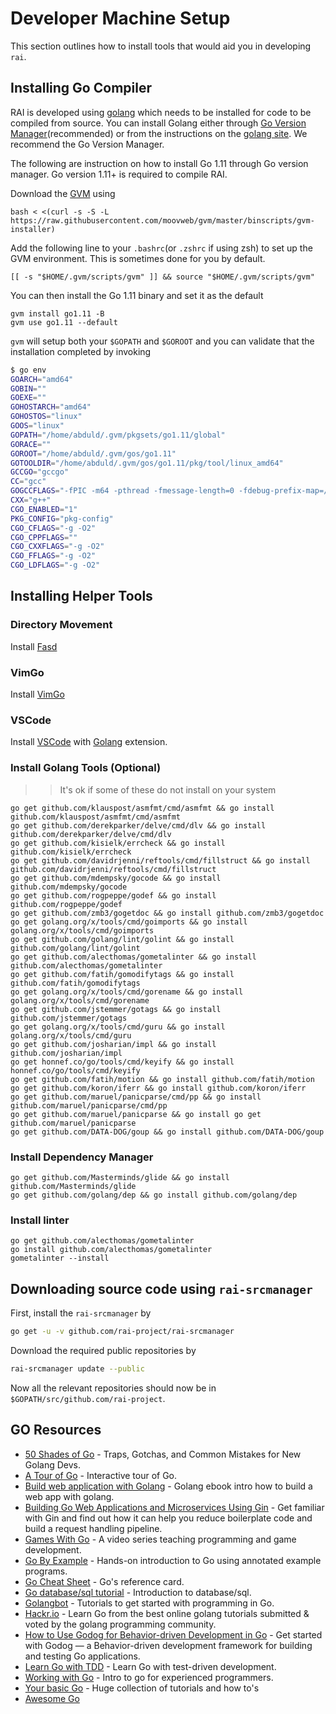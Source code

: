 # Developer Machine Setup

This section outlines how to install tools that would aid you in developing `rai`.

## Installing Go Compiler

RAI is developed using [golang](https://golang.org/) which needs to be installed for code to be compiled from source.
You can install Golang either through [Go Version Manager](https://github.com/moovweb/gvm)(recommended) or from the instructions on the [golang site](https://golang.org/). We recommend the Go Version Manager.

The following are instruction on how to install Go 1.11 through Go version manager.
Go version 1.11+ is required to compile RAI.

Download the [GVM](https://github.com/moovweb/gvm) using

```
bash < <(curl -s -S -L https://raw.githubusercontent.com/moovweb/gvm/master/binscripts/gvm-installer)
```

Add the following line to your `.bashrc`(or `.zshrc` if using zsh) to set up the GVM environment.
This is sometimes done for you by default.

```
[[ -s "$HOME/.gvm/scripts/gvm" ]] && source "$HOME/.gvm/scripts/gvm"
```

You can then install the Go 1.11 binary and set it as the default

```
gvm install go1.11 -B
gvm use go1.11 --default
```

`gvm` will setup both your `$GOPATH` and `$GOROOT` and you can validate that the installation completed by invoking

```sh
$ go env
GOARCH="amd64"
GOBIN=""
GOEXE=""
GOHOSTARCH="amd64"
GOHOSTOS="linux"
GOOS="linux"
GOPATH="/home/abduld/.gvm/pkgsets/go1.11/global"
GORACE=""
GOROOT="/home/abduld/.gvm/gos/go1.11"
GOTOOLDIR="/home/abduld/.gvm/gos/go1.11/pkg/tool/linux_amd64"
GCCGO="gccgo"
CC="gcc"
GOGCCFLAGS="-fPIC -m64 -pthread -fmessage-length=0 -fdebug-prefix-map=/tmp/go-build917072201=/tmp/go-build -gno-record-gcc-switches"
CXX="g++"
CGO_ENABLED="1"
PKG_CONFIG="pkg-config"
CGO_CFLAGS="-g -O2"
CGO_CPPFLAGS=""
CGO_CXXFLAGS="-g -O2"
CGO_FFLAGS="-g -O2"
CGO_LDFLAGS="-g -O2"
```

## Installing Helper Tools

### Directory Movement

Install [Fasd](https://github.com/clvv/fasd)

### VimGo

Install [VimGo](https://github.com/fatih/vim-go)

### VSCode

Install [VSCode](https://code.visualstudio.com/) with [Golang](https://marketplace.visualstudio.com/items?itemName=ms-vscode.Go) extension.

### Install Golang Tools (Optional)

>> It's ok if some of these do not install on your system

```
go get github.com/klauspost/asmfmt/cmd/asmfmt && go install github.com/klauspost/asmfmt/cmd/asmfmt
go get github.com/derekparker/delve/cmd/dlv && go install github.com/derekparker/delve/cmd/dlv
go get github.com/kisielk/errcheck && go install github.com/kisielk/errcheck
go get github.com/davidrjenni/reftools/cmd/fillstruct && go install github.com/davidrjenni/reftools/cmd/fillstruct
go get github.com/mdempsky/gocode && go install github.com/mdempsky/gocode
go get github.com/rogpeppe/godef && go install github.com/rogpeppe/godef
go get github.com/zmb3/gogetdoc && go install github.com/zmb3/gogetdoc
go get golang.org/x/tools/cmd/goimports && go install golang.org/x/tools/cmd/goimports
go get github.com/golang/lint/golint && go install github.com/golang/lint/golint
go get github.com/alecthomas/gometalinter && go install github.com/alecthomas/gometalinter
go get github.com/fatih/gomodifytags && go install github.com/fatih/gomodifytags
go get golang.org/x/tools/cmd/gorename && go install golang.org/x/tools/cmd/gorename
go get github.com/jstemmer/gotags && go install github.com/jstemmer/gotags
go get golang.org/x/tools/cmd/guru && go install golang.org/x/tools/cmd/guru
go get github.com/josharian/impl && go install github.com/josharian/impl
go get honnef.co/go/tools/cmd/keyify && go install honnef.co/go/tools/cmd/keyify
go get github.com/fatih/motion && go install github.com/fatih/motion
go get github.com/koron/iferr && go install github.com/koron/iferr
go get github.com/maruel/panicparse/cmd/pp && go install github.com/maruel/panicparse/cmd/pp
go get github.com/maruel/panicparse && go install go get github.com/maruel/panicparse
go get github.com/DATA-DOG/goup && go install github.com/DATA-DOG/goup
```

### Install Dependency Manager

```
go get github.com/Masterminds/glide && go install github.com/Masterminds/glide
go get github.com/golang/dep && go install github.com/golang/dep
```

### Install linter

```
go get github.com/alecthomas/gometalinter
go install github.com/alecthomas/gometalinter
gometalinter --install
```

## Downloading source code using `rai-srcmanager`

First, install the `rai-srcmanager` by

```sh
go get -u -v github.com/rai-project/rai-srcmanager
```

Download the required public repositories by

```sh
rai-srcmanager update --public
```

Now all the relevant repositories should now be in `$GOPATH/src/github.com/rai-project`.

## GO Resources


* [50 Shades of Go](http://devs.cloudimmunity.com/gotchas-and-common-mistakes-in-go-golang/) - Traps, Gotchas, and Common Mistakes for New Golang Devs.
* [A Tour of Go](http://tour.golang.org/) - Interactive tour of Go.
* [Build web application with Golang](https://github.com/astaxie/build-web-application-with-golang) - Golang ebook intro how to build a web app with golang.
* [Building Go Web Applications and Microservices Using Gin](https://semaphoreci.com/community/tutorials/building-go-web-applications-and-microservices-using-gin) - Get familiar with Gin and find out how it can help you reduce boilerplate code and build a request handling pipeline.
* [Games With Go](http://gameswithgo.org/) - A video series teaching programming and game development.
* [Go By Example](https://gobyexample.com/) - Hands-on introduction to Go using annotated example programs.
* [Go Cheat Sheet](https://github.com/a8m/go-lang-cheat-sheet) - Go's reference card.
* [Go database/sql tutorial](http://go-database-sql.org/) - Introduction to database/sql.
* [Golangbot](https://golangbot.com/learn-golang-series/) - Tutorials to get started with programming in Go.
* [Hackr.io](https://hackr.io/tutorials/learn-golang) - Learn Go from the best online golang tutorials submitted & voted by the golang programming community.
* [How to Use Godog for Behavior-driven Development in Go](https://semaphoreci.com/community/tutorials/how-to-use-godog-for-behavior-driven-development-in-go) - Get started with Godog — a Behavior-driven development framework for building and testing Go applications.
* [Learn Go with TDD](https://github.com/quii/learn-go-with-tests) - Learn Go with test-driven development.
* [Working with Go](https://github.com/mkaz/working-with-go) - Intro to go for experienced programmers.
* [Your basic Go](http://yourbasic.org/golang) - Huge collection of tutorials and how to's
* [Awesome Go](https://github.com/avelino/awesome-go)
